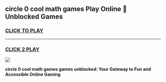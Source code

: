 
## circle 0 cool math games Play Online 👋 Unblocked Games
<h3>
<a href="https://news.freeplayer.one?title=circle_0_cool_math_games&ref=17CMG">CLICK TO PLAY</a></h3>
<hr>

<h3>
<a href="https://news.freeplayer.one?title=circle_0_cool_math_games&ref=17CMG">CLICK 2 PLAY</a>
  
</h3>

<a href="https://news.freeplayer.one?title=circle_0_cool_math_games&ref=17CMG/"><img src="https://clearcache.store/games.png"></a>


**circle 0 cool math games games unblocked: Your Gateway to Fun and Accessible Online Gaming**
